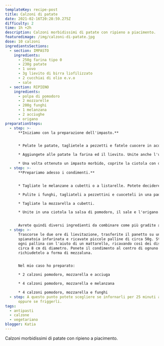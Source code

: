 ```yaml
---
templateKey: recipe-post
title: Calzoni di patate
date: 2021-02-16T20:28:59.275Z
difficulty: 2
time: 1h +2h
description: Calzoni morbidissimi di patate con ripieno a piacimento.
featuredimage: /img/calzoni-di-patate.jpg
dose: 10 calzoni
ingredientsSections:
  - section: IMPASTO
    ingredients:
      - 250g farina tipo 0
      - 230g patate
      - 1 uovo
      - 3g lievito di birra liofilizzato
      - 2 cucchiai di olio e.v.o
      - sale
  - section: RIPIENO
    ingredients:
      - polpa di pomodoro
      - 2 mozzarelle
      - 200g funghi
      - 1 melanzana
      - 2 acciughe
      - origano
preparationSteps:
  - step: >-
      **Iniziamo con la preparazione dell'impasto.**


      * Pelate le patate, taglietele a pezzetti e fatele cuocere in acqua leggermente salata. Quando saranno cotte, scolatele e fatele raffreddare leggermente. Schiacciatele quindi in una ciotola abbastanza capiente.

      * Aggiungete alle patate la farina ed il lievito. Unite anche l'uovo, l'olio, il sale e lavorate tutti gli ingredienti insieme. 

      * Una volta ottenuto un impasto morbido, coprite la ciotola con della pellicola e lasciate lievitare per due ore a temperatura ambiente.
  - step: >-
      **Prepariamo adesso i condimenti.**


      * Tagliate le melanzane a cubetti o a listarelle. Potete decidere se friggerle o arrostirle.

      * Pulite i funghi, tagliateli a pezzettini e cuoceteli in una padella con un filo d'olio. Anche in questo caso potete decidere se aggiungere altri ingredienti o insaporirli con spezie.

      * Tagliate la mozzarella a cubetti.

      * Unite in una ciotola la salsa di pomodoro, il sale e l'origano. 


      Avrete quindi diversi ingredienti da combinare come più gradite all'interno dei calzoni.
  - step: >-
      Trascorse le due ore di lievitazione, trasferite il panetto su una
      spianatoia infarinata e ricavate piccole palline di circa 50g. Stendete
      ogni pallina con l'aiuto di un mattarello, ricavando così dei dischi di
      circa 8 cm di diametro. Ponete il condimento al centro di ognuno di essi e
      richiudetelo a forma di mezzaluna. 


      Nel mio caso ho preparato:

      * 2 calzoni pomodoro, mozzarella e acciuga

      * 4 calzoni pomodoro, mozzarella e melanzana

      * 4 calzoni pomodoro, mozzarella e funghi
  - step: A questo punto potete scegliere se infornarli per 25 minuti a 180 gradi
      oppure se friggerli.
tags:
  - antipasti
  - calzone
  - vegetariano
blogger: Katia
---
```

Calzoni morbidissimi di patate con ripieno a piacimento.